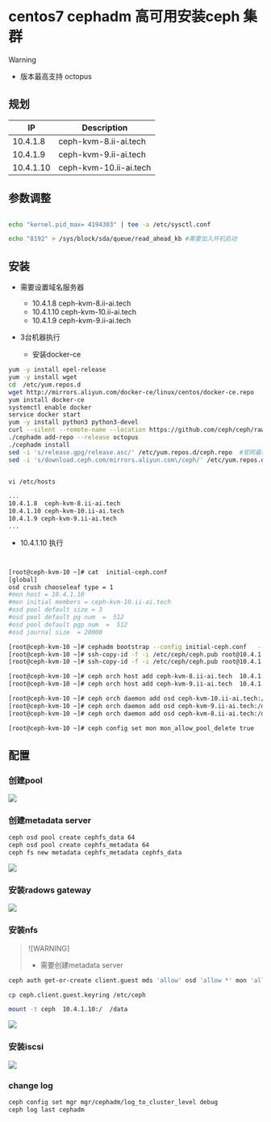
# centos7 cephadm 高可用安装ceph 集群


> [!WARNING]
>- 版本最高支持 octopus

## 规划
| IP          | Description | 
| ----------- | ----------- |
| 10.4.1.8    | ceph-kvm-8.ii-ai.tech |
| 10.4.1.9    | ceph-kvm-9.ii-ai.tech |
| 10.4.1.10   | ceph-kvm-10.ii-ai.tech |

## 参数调整


```bash

echo "kernel.pid_max= 4194303" | tee -a /etc/sysctl.conf

echo "8192" > /sys/block/sda/queue/read_ahead_kb #需要加入开机启动


```

## 安装

- 需要设置域名服务器
  - 10.4.1.8  ceph-kvm-8.ii-ai.tech
  - 10.4.1.10 ceph-kvm-10.ii-ai.tech
  - 10.4.1.9 ceph-kvm-9.ii-ai.tech

- 3台机器执行
  - 安装docker-ce

```bash
yum -y install epel-release 
yum -y install wget 
cd  /etc/yum.repos.d
wget http://mirrors.aliyun.com/docker-ce/linux/centos/docker-ce.repo
yum install docker-ce
systemctl enable docker
service docker start
yum -y install python3 python3-devel
curl --silent --remote-name --location https://github.com/ceph/ceph/raw/octopus/src/cephadm/cephadm
./cephadm add-repo --release octopus
./cephadm install
sed -i 's/release.gpg/release.asc/' /etc/yum.repos.d/ceph.repo  #官网最新证书有问题
sed -i 's/download.ceph.com/mirrors.aliyun.com\/ceph/' /etc/yum.repos.d/ceph.repo  # 替换aliyun mirror

```

```bash

vi /etc/hosts

...
10.4.1.8  ceph-kvm-8.ii-ai.tech
10.4.1.10 ceph-kvm-10.ii-ai.tech
10.4.1.9 ceph-kvm-9.ii-ai.tech
...

```

- 10.4.1.10 执行

```bash


[root@ceph-kvm-10 ~]# cat  initial-ceph.conf 
[global]
osd crush chooseleaf type = 1
#mon host = 10.4.1.10
#mon initial members = ceph-kvm-10.ii-ai.tech
#osd pool default size = 3
#osd pool default pg num  =  512
#osd pool default pgp num  =  512
#osd journal size  = 20000

[root@ceph-kvm-10 ~]# cephadm bootstrap --config initial-ceph.conf   --allow-fqdn-hostname  --mon-ip 10.4.1.10 #执行完成显示https dashboard
[root@ceph-kvm-10 ~]# ssh-copy-id -f -i /etc/ceph/ceph.pub root@10.4.1.8
[root@ceph-kvm-10 ~]# ssh-copy-id -f -i /etc/ceph/ceph.pub root@10.4.1.9

[root@ceph-kvm-10 ~]# ceph orch host add ceph-kvm-8.ii-ai.tech  10.4.1.8
[root@ceph-kvm-10 ~]# ceph orch host add ceph-kvm-9.ii-ai.tech  10.4.1.9

[root@ceph-kvm-10 ~]# ceph orch daemon add osd ceph-kvm-10.ii-ai.tech:/dev/sdb
[root@ceph-kvm-10 ~]# ceph orch daemon add osd ceph-kvm-9.ii-ai.tech:/dev/sdb
[root@ceph-kvm-10 ~]# ceph orch daemon add osd ceph-kvm-8.ii-ai.tech:/dev/sdb

[root@ceph-kvm-10 ~]# ceph config set mon mon_allow_pool_delete true

```



## 配置

### 创建pool

![](/images/pool.png)


### 创建metadata server


```bash
ceph osd pool create cephfs_data 64
ceph osd pool create cephfs_metadata 64
ceph fs new metadata cephfs_metadata cephfs_data

```

![](/images/metadata.png)

### 安装radows gateway

![](/images/radows.png)

### 安装nfs

> ![WARNING]
> - 需要创建metadata server


```bash
ceph auth get-or-create client.guest mds 'allow' osd 'allow *' mon 'allow *' > ceph.client.guest.keyring

cp ceph.client.guest.keyring /etc/ceph

mount -t ceph  10.4.1.10:/  /data
```

![](/images/nfs.png)




### 安装iscsi
![](/images/iscsi.png)



### change log


```bash
ceph config set mgr mgr/cephadm/log_to_cluster_level debug
ceph log last cephadm


```